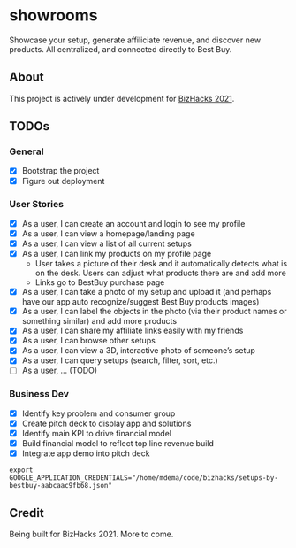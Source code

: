 # showrooms

Showcase your setup, generate affiliciate revenue, and discover new products. All centralized, and connected directly to Best Buy.

## About

This project is actively under development for [BizHacks 2021](https://www.bizhacks.ca/).

## TODOs

### General

- [x] Bootstrap the project
- [x] Figure out deployment

### User Stories

- [x] As a user, I can create an account and login to see my profile
- [x] As a user, I can view a homepage/landing page
- [x] As a user, I can view a list of all current setups
- [x] As a user, I can link my products on my profile page
  - User takes a picture of their desk and it automatically detects what is on the desk. Users can adjust what products there are and add more
  - Links go to BestBuy purchase page
- [x] As a user, I can take a photo of my setup and upload it (and perhaps have our app auto recognize/suggest Best Buy products images)
- [x] As a user, I can label the objects in the photo (via their product names or something similar) and add more products
- [x] As a user, I can share my affiliate links easily with my friends
- [x] As a user, I can browse other setups
- [x] As a user, I can view a 3D, interactive photo of someone’s setup
- [x] As a user, I can query setups (search, filter, sort, etc.)
- [ ] As a user, ... (TODO)

### Business Dev
- [x] Identify key problem and consumer group
- [x] Create pitch deck to display app and solutions
- [x] Identify main KPI to drive financial model
- [x] Build financial model to reflect top line revenue build
- [x] Integrate app demo into pitch deck 

`export GOOGLE_APPLICATION_CREDENTIALS="/home/mdema/code/bizhacks/setups-by-bestbuy-aabcaac9fb68.json"`

## Credit

Being built for BizHacks 2021. More to come.
